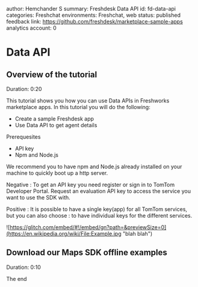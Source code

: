 author:            Hemchander S
summary:           Freshdesk Data API
id:                fd-data-api
categories:        Freshchat
environments:      Freshchat, web
status:            published
feedback link:     https://github.com/freshdesk/marketplace-sample-apps
analytics account: 0

# Data API
## Overview of the tutorial
Duration: 0:20

This tutorial shows you how you can use Data APIs in Freshworks marketplace apps. In this tutorial you will do the following: 

* Create a sample Freshdesk app
* Use Data API to get agent details

Prerequesites

* API key
* Npm and Node.js

We recommend you to have npm and Node.js already installed on your machine to quickly boot up a http server.

Negative
: To get an API key you need register or sign in to TomTom Developer Portal. Request an evaluation API key to access the service you want to use the SDK with. 

Positive
: It is possible to have a single key(app) for all TomTom services, but you can also  choose : to have individual keys for the different services.

![https://glitch.com/embed/#!/embed/gn?path=&previewSize=0](https://en.wikipedia.org/wiki/File:Example.jpg "blah blah")


## Download our Maps SDK offline examples
Duration: 0:10

The end